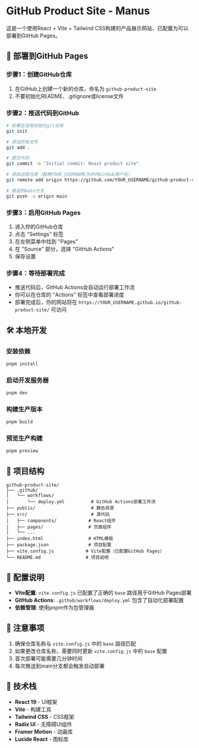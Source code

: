 # GitHub Product Site - Manus

这是一个使用React + Vite + Tailwind CSS构建的产品展示网站，已配置为可以部署到GitHub Pages。

## 🚀 部署到GitHub Pages

### 步骤1：创建GitHub仓库
1. 在GitHub上创建一个新的仓库，命名为 `github-product-site`
2. 不要初始化README、.gitignore或license文件

### 步骤2：推送代码到GitHub
```bash
# 如果还没有初始化git仓库
git init

# 添加所有文件
git add .

# 提交代码
git commit -m "Initial commit: React product site"

# 添加远程仓库（替换YOUR_USERNAME为你的GitHub用户名）
git remote add origin https://github.com/YOUR_USERNAME/github-product-site.git

# 推送到main分支
git push -u origin main
```

### 步骤3：启用GitHub Pages
1. 进入你的GitHub仓库
2. 点击 "Settings" 标签
3. 在左侧菜单中找到 "Pages"
4. 在 "Source" 部分，选择 "GitHub Actions"
5. 保存设置

### 步骤4：等待部署完成
- 推送代码后，GitHub Actions会自动运行部署工作流
- 你可以在仓库的 "Actions" 标签中查看部署进度
- 部署完成后，你的网站将在 `https://YOUR_USERNAME.github.io/github-product-site/` 可访问

## 🛠️ 本地开发

### 安装依赖
```bash
pnpm install
```

### 启动开发服务器
```bash
pnpm dev
```

### 构建生产版本
```bash
pnpm build
```

### 预览生产构建
```bash
pnpm preview
```

## 📁 项目结构

```
github-product-site/
├── .github/
│   └── workflows/
│       └── deploy.yml          # GitHub Actions部署工作流
├── public/                     # 静态资源
├── src/                        # 源代码
│   ├── components/            # React组件
│   ├── pages/                 # 页面组件
│   └── ...
├── index.html                 # HTML模板
├── package.json               # 项目配置
├── vite.config.js            # Vite配置（已配置GitHub Pages）
└── README.md                 # 项目说明
```

## 🔧 配置说明

- **Vite配置**: `vite.config.js` 已配置了正确的 `base` 路径用于GitHub Pages部署
- **GitHub Actions**: `.github/workflows/deploy.yml` 包含了自动化部署配置
- **依赖管理**: 使用pnpm作为包管理器

## 📝 注意事项

1. 确保仓库名称与 `vite.config.js` 中的 `base` 路径匹配
2. 如果更改仓库名称，需要同时更新 `vite.config.js` 中的 `base` 配置
3. 首次部署可能需要几分钟时间
4. 每次推送到main分支都会触发自动部署

## 🎨 技术栈

- **React 19** - UI框架
- **Vite** - 构建工具
- **Tailwind CSS** - CSS框架
- **Radix UI** - 无障碍UI组件
- **Framer Motion** - 动画库
- **Lucide React** - 图标库

